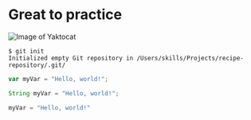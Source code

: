 # Great to practice 
![Image of Yaktocat](https://octodex.github.com/images/yaktocat.png)

```
$ git init
Initialized empty Git repository in /Users/skills/Projects/recipe-repository/.git/
```

``` javascript
var myVar = "Hello, world!";
```

``` java
String myVar = "Hello, world!";
```
``` python
myVar = "Hello, world!"
```
